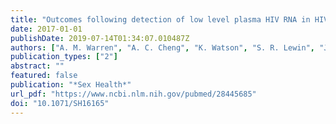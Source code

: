```yaml
---
title: "Outcomes following detection of low level plasma HIV RNA in HIV-infected patients previously virologically suppressed on antiretroviral therapy: a retrospective observational study"
date: 2017-01-01
publishDate: 2019-07-14T01:34:07.010487Z
authors: ["A. M. Warren", "A. C. Cheng", "K. Watson", "S. R. Lewin", "J. F. Hoy"]
publication_types: ["2"]
abstract: ""
featured: false
publication: "*Sex Health*"
url_pdf: "https://www.ncbi.nlm.nih.gov/pubmed/28445685"
doi: "10.1071/SH16165"
---
```


